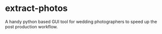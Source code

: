 # extract-photos
A handy python based GUI tool for wedding photographers to speed up the post production workflow.
